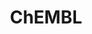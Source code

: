 ---
layout: default
bigquery: https://console.cloud.google.com/bigquery?p=patents-public-data&d=ebi_chembl&page=dataset
citation: '"The ChEMBL database in 2017." Anna Gaulton, Anne Hersey, Michał Nowotka,
  A Patrícia Bento, Jon Chambers, David Mendez, Prudence Mutowo, Francis Atkinson,
  Louisa J Bellis, Elena Cibrián-Uhalte, Mark Davies, Nathan Dedman, Anneli Karlsson,
  María Paula Magariños, John P Overington, George Papadatos, Ines Smit, Andrew R
  Leach Nucleic acids Research (2017) 45 (Database Issue), D945-D954'
contributors: European Bioinformatics Institute
cost: None
description: ChEMBL Data is a manually curated database of small molecules used in
  drug discovery, including information about existing patented drugs.
documentation: 'schema: https://www.ebi.ac.uk/chembl/db_schema


  '
last_edit: 04/13/2022, 05:41:39
location: https://console.cloud.google.com/marketplace/product/google_patents_public_datasets/chembl
maintained_by: EMBL-EBI, an outstation of European Molecular Biology Laboratory
related_publications: '

  ChEMBL: towards direct deposition of bioassay data.


  Mendez D, Gaulton A, Bento AP, Chambers J, De Veij M, Félix E, Magariños MP, Mosquera
  JF, Mutowo P, Nowotka M, Gordillo-Marañón M, Hunter F, Junco L, Mugumbate G, Rodriguez-Lopez
  M, Atkinson F, Bosc N, Radoux CJ, Segura-Cabrera A, Hersey A, Leach AR.


  — Nucleic Acids Res. 2019; 47(D1):D930-D940. doi: 10.1093/nar/gky1075

  '
schema_fields:
- met_conversion
- cellosaurus_id
- mesh_heading
- l1
- units
- level1
- molecule_type
- src_compound_id
- standard_upper_value
- confidence_score
- as_id
- protein_class_id
- route
- patent_use_code
- ddd_id
- first_page
- binding_site_comment
- cell_source_tissue
- tbl
- innovator_company
- standard_text_value
- prod_pat_id
- assay_source
- value
- indication_class
- topical
- ass_cls_map_id
- entity_id
- description
- assay_param_id
- class_level
- chirality
- who_name
- parent_molregno
- published_relation
- atc_code
- rgid
- usan_stem
- acd_logp
- aidx
- efo_id
- definition
- protein_class_synonym
- species_group_flag
- res_stem_id
- data_validity_comment
- stem_class
- standard_value
- nda_type
- usan_substem
- potential_duplicate
- assay_strain
- go_id
- sei
- delist_flag
- confidence
- actsm_id
- published_value
- drugind_id
- usan_stem_id
- assay_cell_type
- company
- ddd_comment
- dosage_form
- canonical_smiles
- psa
- withdrawn_reason
- l6
- target_desc
- parameter_value
- irac_class_id
- domain_name
- site_name
- organism
- type
- ref_id
- class_type
- hrac_code
- warning_description
- molecular_mechanism
- warning_country
- stat
- last_page
- hba_lipinski
- le
- research_stem
- source_domain_id
- comp_class_id
- efo_term
- sequence_md5sum
- relationship
- alogp
- short_name
- warning_class
- protein_class_desc
- polymer_flag
- parenteral
- mc_target_type
- last_active
- molsyn_id
- max_phase_for_ind
- mw_monoisotopic
- first_in_class
- doc_id
- compsyn_id
- withdrawn_flag
- status
- direct_interaction
- warning_year
- aromatic_rings
- ddd_units
- normal_range_max
- l8
- standard_inchi_key
- action_type
- substrate_record_id
- comments
- source
- level2_description
- domain_id
- upper_value
- pref_name
- parent_id
- strength
- withdrawn_country
- cx_logd
- acd_most_apka
- mol_hrac_id
- active_ingredient
- homologue
- end_position
- publication_number
- approval_date
- product_id
- country
- relation
- assay_type
- warning_id
- predbind_id
- annotation
- selectivity_comment
- tid
- bei
- cx_most_apka
- l5
- comp_go_id
- rtb
- who_extra
- doc_type
- title
- level5
- assay_desc
- uo_units
- priority
- ddd_admr
- volume
- domain_description
- ref_url
- alert_name
- alert_id
- patent_id
- target_mapping
- submission_date
- journal
- qudt_units
- src_description
- l7
- published_type
- usan_stem_definition
- src_id
- level2
- pchembl_value
- num_alerts
- assay_organism
- aspect
- drug_product_flag
- smid
- pathway_key
- pathway_id
- hbd
- trade_name
- compound_name
- mc_target_name
- usan_year
- site_id
- frac_class_id
- ref_type
- src_assay_id
- parameter_type
- bao_endpoint
- level3
- full_mwt
- job_id
- mc_tax_id
- issue
- text_value
- relationship_type
- level4_description
- molregno
- drug_substance_flag
- hba
- cidx
- activity_comment
- ro3_pass
- l4
- uberon_id
- doi
- sequence
- num_lipinski_ro5_violations
- mechanism_comment
- irac_code
- black_box_warning
- molfile
- previous_company
- abstract
- mc_organism
- assay_tissue
- patent_expire_date
- alert_set_id
- ridx
- helm_notation
- mutation
- protclasssyn_id
- entity_type
- toid
- ap_id
- curation_comment
- idx
- label
- component_id
- targrel_id
- updated_by
- dosed_ingredient
- mec_id
- mol_frac_id
- standard_inchi
- stem
- compound_key
- cpd_str_alert_id
- heavy_atoms
- natural_product
- enzyme_name
- version
- biocomp_id
- met_id
- variant_id
- assay_class_id
- met_comment
- bao_id
- year
- therapeutic_flag
- src_short_name
- structure_type
- molecular_species
- ingredient
- metabolite_record_id
- formulation_id
- max_phase
- major_class
- withdrawn_year
- level1_description
- acd_logd
- assay_tax_id
- published_units
- related_tid
- site_residues
- creation_date
- l3
- downgraded
- hrac_class_id
- lle
- caloha_id
- mechanism_of_action
- tax_id
- isoform
- activity_id
- oc_id
- prediction_method
- set_name
- assay_test_type
- curated_by
- tissue_id
- cx_logp
- assay_category
- pubmed_id
- target_type
- indref_id
- hbd_lipinski
- tid_fixed
- num_ro5_violations
- synonyms
- oral
- frac_code
- cl_lincs_id
- component_type
- qed_weighted
- compd_id
- normal_range_min
- disease_efficacy
- assay_id
- activity_count
- mol_atc_id
- availability_type
- warning_type
- db_source
- authors
- active_molregno
- withdrawn_class
- standard_units
- co_stem_id
- start_position
- standard_type
- mecref_id
- orig_description
- full_molformula
- cell_id
- clo_id
- patent_no
- mw_freebase
- log_id
- inorganic_flag
- component_synonym
- sitecomp_id
- targcomp_id
- std_act_id
- accession
- relationship_desc
- record_id
- updated_on
- assay_subcellular_fraction
- cell_source_tax_id
- chebi_par_id
- ad_type
- cell_name
- result_flag
- mc_target_accession
- ddd_value
- mesh_id
- drug_record_id
- cell_description
- cell_ontology_id
- parent_go_id
- subgroup
- enzyme_tid
- chembl_id
- name
- bto_id
- standard_relation
- cell_source_organism
- acd_most_bpka
- syn_type
- level3_description
- prodrug
- parent_type
- l2
- applicant_full_name
- level4
- path
- metref_id
- bao_format
- domain_type
- warnref_id
- first_approval
- smarts
- mol_irac_id
- cx_most_bpka
- db_version
- standard_flag
shortname: chembl
tags:
- biotechnology
- health
- chemical
- bioinformatics
- medical
terms_of_use: CC BY-SA 3.0
title: ChEMBL
uuid: e232a192-965c-4ec9-904c-155b6dfe56c5
---